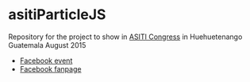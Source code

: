 # asitiParticleJS
Repository for the project to show in [ASITI Congress](asitigt.com) in Huehuetenango Guatemala August 2015
- [Facebook event](https://www.facebook.com/events/1646369665604810)
- [Facebook fanpage](https://www.facebook.com/ASITIH)